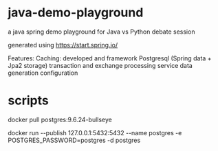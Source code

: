 # java-demo-playground
a java spring demo playground for Java vs Python debate session

generated using https://start.spring.io/

Features:
Caching: developed and framework 
Postgresql (Spring data + Jpa2 storage)
transaction and exchange processing service
data generation
configuration

# scripts

docker pull postgres:9.6.24-bullseye

docker run --publish 127.0.0.1:5432:5432 --name postgres -e POSTGRES_PASSWORD=postgres -d postgres
